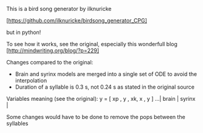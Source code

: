 This is a bird song generator by ilknuricke

[https://github.com/ilknuricke/birdsong_generator_CPG]

but in python!

To see how it works, see the original, especially this wonderfull blog [http://mindwriting.org/blog/?p=229]

Changes compared to the original:
 - Brain and syrinx models are merged into a single set of ODE to avoid the interpolation
 - Duration of a syllable is 0.3 s, not 0.24 s as stated in the original source

Variables meaning (see the original):
y = [ xp , y , xk,  x , y  ]
 ...|    brain   |  syrinx |

Some changes would have to be done to remove the pops between the syllables

